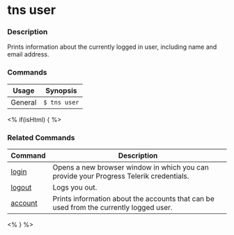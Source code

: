 # tns user

### Description

Prints information about the currently logged in user, including name and email address.

### Commands

Usage | Synopsis
------|-------
General | `$ tns user`

<% if(isHtml) { %>

### Related Commands

Command | Description
----------|----------
[login](login.html) | Opens a new browser window in which you can provide your Progress Telerik credentials.
[logout](logout.html) | Logs you out.
[account](account.html) | Prints information about the accounts that can be used from the currently logged user.
<% } %>
